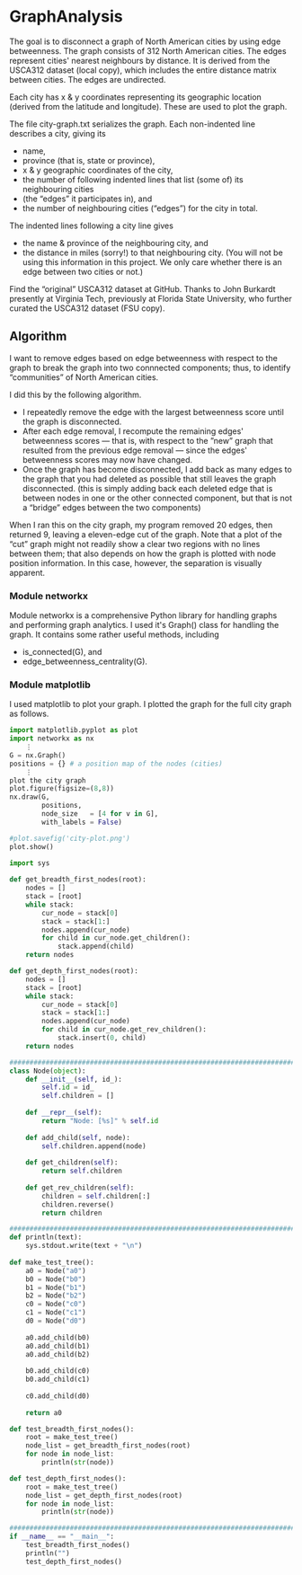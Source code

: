 # GraphAnalysis

The goal is to disconnect a graph of North American cities by using edge betweenness. The graph consists of 312 North American cities. The edges represent cities' nearest neighbours by distance. It is derived from the USCA312 dataset (local copy), which includes the entire distance matrix between cities. The edges are undirected.

Each city has x & y coordinates representing its geographic location (derived from the latitude and longitude). These are used to plot the graph.

The file city-graph.txt serializes the graph. Each non-indented line describes a city, giving its

- name,
- province (that is, state or province),
- x & y geographic coordinates of the city,
- the number of following indented lines that list (some of) its neighbouring cities
- (the “edges” it participates in), and
- the number of neighbouring cities (“edges”) for the city in total.

The indented lines following a city line gives
- the name & province of the neighbouring city, and
- the distance in miles (sorry!) to that neighbouring city. (You will not be using this information in this project. We only care whether there is an edge between two cities or not.)

Find the “original” USCA312 dataset at GitHub. Thanks to John Burkardt presently at Virginia Tech, previously at Florida State University, who further curated the USCA312 dataset (FSU copy).

## Algorithm

I want to remove edges based on edge betweenness with respect to the graph to break the graph into two connnected components; thus, to identify “communities” of North American cities.

I did this by the following algorithm.

- I repeatedly remove the edge with the largest betweenness score until the graph is disconnected.
- After each edge removal, I recompute the remaining edges' betweenness scores — that is, with respect to the ”new” graph that resulted from the previous edge removal — since the edges' betweenness scores may now have changed.
- Once the graph has become disconnected, I add back as many edges to the graph that you had deleted as possible that still leaves the graph disconnected. (this is simply adding back each deleted edge that is between nodes in one or the other connected component, but that is not a “bridge” edges between the two components)

When I ran this on the city graph, my program removed 20 edges, then returned 9, leaving a eleven-edge cut of the graph. Note that a plot of the “cut” graph might not readily show a clear two regions with no lines between them; that also depends on how the graph is plotted with node position information. In this case, however, the separation is visually apparent.

### Module networkx

Module networkx is a comprehensive Python library for handling graphs and performing graph analytics. I used it's Graph() class for handling the graph. It contains some rather useful methods, including

- is_connected(G), and
- edge_betweenness_centrality(G).

### Module matplotlib

I used matplotlib to plot your graph. I plotted the graph for the full city graph as follows.

```python
import matplotlib.pyplot as plot
import networkx as nx
    ⋮ 
G = nx.Graph()
positions = {} # a position map of the nodes (cities)
    ⋮ 
plot the city graph
plot.figure(figsize=(8,8))
nx.draw(G,
        positions,
        node_size   = [4 for v in G],
        with_labels = False)

#plot.savefig('city-plot.png')
plot.show()
```


```python
import sys
    
def get_breadth_first_nodes(root):
    nodes = []
    stack = [root]
    while stack:
        cur_node = stack[0]
        stack = stack[1:]
        nodes.append(cur_node)
        for child in cur_node.get_children():
            stack.append(child)
    return nodes

def get_depth_first_nodes(root):
    nodes = []
    stack = [root]
    while stack:
        cur_node = stack[0]
        stack = stack[1:]
        nodes.append(cur_node)        
        for child in cur_node.get_rev_children():
            stack.insert(0, child)
    return nodes

########################################################################
class Node(object):
    def __init__(self, id_):
        self.id = id_
        self.children = []
        
    def __repr__(self):
        return "Node: [%s]" % self.id
    
    def add_child(self, node):
        self.children.append(node) 
    
    def get_children(self):
        return self.children         
    
    def get_rev_children(self):
        children = self.children[:]
        children.reverse()
        return children         

########################################################################
def println(text):
    sys.stdout.write(text + "\n")
    
def make_test_tree():
    a0 = Node("a0")
    b0 = Node("b0")      
    b1 = Node("b1")      
    b2 = Node("b2")      
    c0 = Node("c0")      
    c1 = Node("c1")  
    d0 = Node("d0")   
    
    a0.add_child(b0) 
    a0.add_child(b1) 
    a0.add_child(b2)
    
    b0.add_child(c0) 
    b0.add_child(c1) 
    
    c0.add_child(d0)
    
    return a0                  

def test_breadth_first_nodes():
    root = make_test_tree()
    node_list = get_breadth_first_nodes(root)
    for node in node_list:
        println(str(node))

def test_depth_first_nodes():
    root = make_test_tree()
    node_list = get_depth_first_nodes(root)
    for node in node_list:
        println(str(node))

########################################################################
if __name__ == "__main__":
    test_breadth_first_nodes()
    println("")
    test_depth_first_nodes()
```

